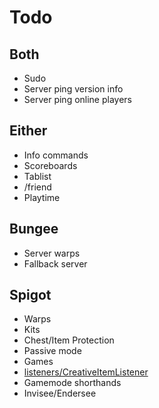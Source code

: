 # Todo

## Both

- Sudo
- Server ping version info
- Server ping online players

## Either

- Info commands
- Scoreboards
- Tablist
- /friend
- Playtime

## Bungee

- Server warps
- Fallback server

## Spigot

- Warps
- Kits
- Chest/Item Protection
- Passive mode
- Games
- [listeners/CreativeItemListener](https://github.com/EverCraftMC/EverCraft/blob/main/Spigot/src/main/java/io/github/evercraftmc/evercraft/spigot/listeners/CreativeItemListener.java)
- Gamemode shorthands
- Invisee/Endersee